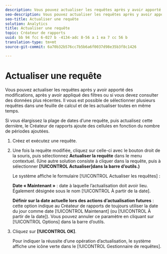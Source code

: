 ```yaml
---
description: Vous pouvez actualiser les requêtes après y avoir apporté des modifications, après y avoir appliqué des filtres ou si vous devez consulter des données plus récentes. Il vous est possible de sélectionner plusieurs requêtes dans une feuille de calcul et de les actualiser toutes en même temps.
seo-description: Vous pouvez actualiser les requêtes après y avoir apporté des modifications, après y avoir appliqué des filtres ou si vous devez consulter des données plus récentes. Il vous est possible de sélectionner plusieurs requêtes dans une feuille de calcul et de les actualiser toutes en même temps.
seo-title: Actualiser une requête
solution: Analytics
title: Actualiser une requête
topic: Créateur de rapports
uuid: bb 94 fcc 6-027 b -4134-adc 8-56 a 1 ea 7 cc 56 b
translation-type: tm+mt
source-git-commit: 6a70b32b576cc7b5b6a6f0037d98e35b3f8c1426

---
```



# Actualiser une requête

Vous pouvez actualiser les requêtes après y avoir apporté des modifications, après y avoir appliqué des filtres ou si vous devez consulter des données plus récentes. Il vous est possible de sélectionner plusieurs requêtes dans une feuille de calcul et de les actualiser toutes en même temps.

Si vous élargissez la plage de dates d’une requête, puis actualisez cette dernière, le Créateur de rapports ajoute des cellules en fonction du nombre de périodes ajoutées.

1. Créez et exécutez une requête.
1. Une fois la requête modifiée, cliquez sur celle-ci avec le bouton droit de la souris, puis sélectionnez **Actualiser la requête** dans le menu contextuel. (Une autre solution consiste à cliquer dans la requête, puis à sélectionner **[!UICONTROL Actualiser]dans la barre d’outils.)**

   Le système affiche le formulaire [!UICONTROL Actualiser les requêtes] :

   **Date « Maintenant »** : date à laquelle l’actualisation doit avoir lieu. Également désignée sous le nom [!UICONTROL À partir de la date].

   **Définir sur la date actuelle lors des actions d’actualisation futures** : cette option indique au Créateur de rapports de toujours utiliser la date du jour comme date [!UICONTROL Maintenant] (ou [!UICONTROL À partir de la date]). Vous pouvez annuler ce paramètre en cliquant sur [!UICONTROL Options] dans la barre d’outils.
1. Cliquez sur **[!UICONTROL OK]**.

   Pour indiquer la réussite d’une opération d’actualisation, le système affiche une icône verte dans le [!UICONTROL Gestionnaire de requêtes].
